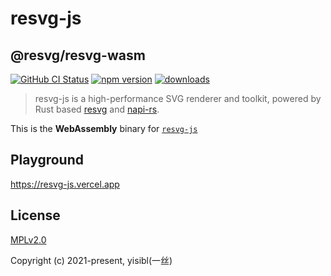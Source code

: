 # resvg-js

## @resvg/resvg-wasm

<a href="https://github.com/yisibl/resvg-js/actions"><img alt="GitHub CI Status" src="https://github.com/yisibl/resvg-js/workflows/CI/badge.svg?branch=main"></a>
<a href="https://www.npmjs.com/package/@resvg/resvg-wasm"><img src="https://img.shields.io/npm/v/@resvg/resvg-wasm.svg?sanitize=true" alt="npm version"></a>
<a href="https://npmcharts.com/compare/@resvg/resvg-wasm?minimal=true"><img src="https://img.shields.io/npm/dm/@resvg/resvg-wasm.svg?sanitize=true" alt="downloads"></a>


> resvg-js is a high-performance SVG renderer and toolkit, powered by Rust based [resvg](https://github.com/RazrFalcon/resvg/) and [napi-rs](https://github.com/napi-rs/napi-rs).

This is the **WebAssembly** binary for [`resvg-js`](https://github.com/yisibl/resvg-js)
## Playground

https://resvg-js.vercel.app

## License

[MPLv2.0](https://www.mozilla.org/en-US/MPL/)

Copyright (c) 2021-present, yisibl(一丝)